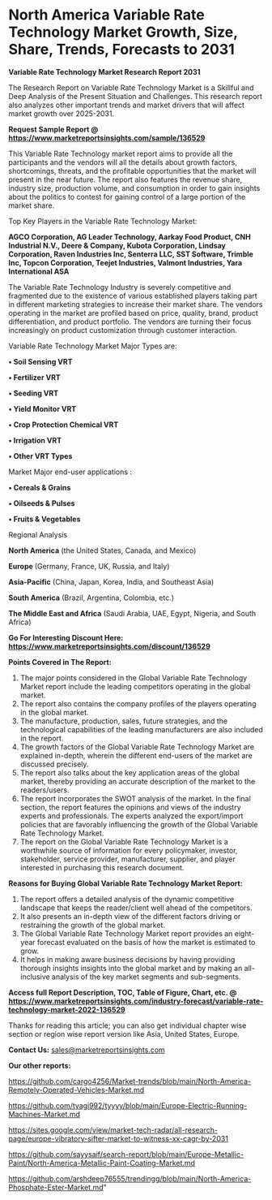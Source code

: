 # North America Variable Rate Technology Market Growth, Size, Share, Trends, Forecasts to 2031

<strong>Variable Rate Technology Market Research Report 2031</strong>

The Research Report on Variable Rate Technology Market is a Skillful and Deep Analysis of the Present Situation and Challenges. This research report also analyzes other important trends and market drivers that will affect market growth over 2025-2031.

<strong>Request Sample Report @ <a href=https://www.marketreportsinsights.com/sample/136529>https://www.marketreportsinsights.com/sample/136529</a></strong>

This Variable Rate Technology market report aims to provide all the participants and the vendors will all the details about growth factors, shortcomings, threats, and the profitable opportunities that the market will present in the near future. The report also features the revenue share, industry size, production volume, and consumption in order to gain insights about the politics to contest for gaining control of a large portion of the market share.

Top Key Players in the Variable Rate Technology Market:

<strong>AGCO Corporation, AG Leader Technology, Aarkay Food Product, CNH Industrial N.V., Deere & Company, Kubota Corporation, Lindsay Corporation, Raven Industries Inc, Senterra LLC, SST Software, Trimble Inc, Topcon Corporation, Teejet Industries, Valmont Industries, Yara International ASA</strong>

The Variable Rate Technology Industry is severely competitive and fragmented due to the existence of various established players taking part in different marketing strategies to increase their market share. The vendors operating in the market are profiled based on price, quality, brand, product differentiation, and product portfolio. The vendors are turning their focus increasingly on product customization through customer interaction.

Variable Rate Technology Market Major Types are:

<strong>• Soil Sensing VRT

• Fertilizer VRT

• Seeding VRT

• Yield Monitor VRT

• Crop Protection Chemical VRT

• Irrigation VRT

• Other VRT Types</strong>

Market Major end-user applications :

<strong>• Cereals & Grains

• Oilseeds & Pulses

• Fruits & Vegetables</strong>

Regional Analysis

</u><strong><b>North America</b></strong> (the United States, Canada, and Mexico)

<strong><b>Europe </b></strong>(Germany, France, UK, Russia, and Italy)

<strong><b>Asia-Pacific</b></strong> (China, Japan, Korea, India, and Southeast Asia)

<strong><b>South America</b></strong> (Brazil, Argentina, Colombia, etc.)

<strong><b>The Middle East and Africa</b></strong> (Saudi Arabia, UAE, Egypt, Nigeria, and South Africa)

<strong>Go For Interesting Discount Here: <a href=https://www.marketreportsinsights.com/discount/136529>https://www.marketreportsinsights.com/discount/136529</a></strong>

<strong>Points Covered in The Report:</strong>
<ol>
  <li>The major points considered in the Global Variable Rate Technology Market report include the leading competitors operating in the global market.</li>
  <li>The report also contains the company profiles of the players operating in the global market.</li>
  <li>The manufacture, production, sales, future strategies, and the technological capabilities of the leading manufacturers are also included in the report.</li>
  <li>The growth factors of the Global Variable Rate Technology Market are explained in-depth, wherein the different end-users of the market are discussed precisely.</li>
  <li>The report also talks about the key application areas of the global market, thereby providing an accurate description of the market to the readers/users.</li>
  <li>The report incorporates the SWOT analysis of the market. In the final section, the report features the opinions and views of the industry experts and professionals. The experts analyzed the export/import policies that are favorably influencing the growth of the Global Variable Rate Technology Market.</li>
  <li>The report on the Global Variable Rate Technology Market is a worthwhile source of information for every policymaker, investor, stakeholder, service provider, manufacturer, supplier, and player interested in purchasing this research document.</li>
</ol>
<strong>Reasons for Buying Global Variable Rate Technology Market Report:</strong>

<ol>
  <li>The report offers a detailed analysis of the dynamic competitive landscape that keeps the reader/client well ahead of the competitors.</li>
  <li>It also presents an in-depth view of the different factors driving or restraining the growth of the global market.</li>
  <li>The Global Variable Rate Technology Market report provides an eight-year forecast evaluated on the basis of how the market is estimated to grow.</li>
  <li>It helps in making aware business decisions by having providing thorough insights insights into the global market and by making an all-inclusive analysis of the key market segments and sub-segments.</li>
</ol>
<strong>Access full Report Description, TOC, Table of Figure, Chart, etc. @ <a href=https://www.marketreportsinsights.com/industry-forecast/variable-rate-technology-market-2022-136529>https://www.marketreportsinsights.com/industry-forecast/variable-rate-technology-market-2022-136529</a></strong>


Thanks for reading this article; you can also get individual chapter wise section or region wise report version like Asia, United States, Europe.

<strong>Contact Us:</strong>
sales@marketreportsinsights.com

<strong>Our other reports:</strong>

<a href=https://github.com/cargo4256/Market-trends/blob/main/North-America-Remotely-Operated-Vehicles-Market.md>https://github.com/cargo4256/Market-trends/blob/main/North-America-Remotely-Operated-Vehicles-Market.md</a>

<a href=https://github.com/tyagi992/tyyyy/blob/main/Europe-Electric-Running-Machines-Market.md>https://github.com/tyagi992/tyyyy/blob/main/Europe-Electric-Running-Machines-Market.md</a>

<a href=https://sites.google.com/view/market-tech-radar/all-research-page/europe-vibratory-sifter-market-to-witness-xx-cagr-by-2031>https://sites.google.com/view/market-tech-radar/all-research-page/europe-vibratory-sifter-market-to-witness-xx-cagr-by-2031</a>

<a href=https://github.com/sayysaif/search-report/blob/main/Europe-Metallic-Paint/North-America-Metallic-Paint-Coating-Market.md>https://github.com/sayysaif/search-report/blob/main/Europe-Metallic-Paint/North-America-Metallic-Paint-Coating-Market.md</a>

<a href=https://github.com/arshdeep76555/trendingg/blob/main/North-America-Phosphate-Ester-Market.md>https://github.com/arshdeep76555/trendingg/blob/main/North-America-Phosphate-Ester-Market.md</a>"
